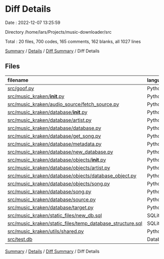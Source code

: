 # Diff Details

Date : 2022-12-07 13:25:59

Directory /home/lars/Projects/music-downloader/src

Total : 20 files,  700 codes, 165 comments, 162 blanks, all 1027 lines

[Summary](results.md) / [Details](details.md) / [Diff Summary](diff.md) / Diff Details

## Files
| filename | language | code | comment | blank | total |
| :--- | :--- | ---: | ---: | ---: | ---: |
| [src/goof.py](/src/goof.py) | Python | 30 | 5 | 8 | 43 |
| [src/music_kraken/__init__.py](/src/music_kraken/__init__.py) | Python | 3 | 2 | 0 | 5 |
| [src/music_kraken/audio_source/fetch_source.py](/src/music_kraken/not_used_anymore/fetch_source.py) | Python | 0 | 0 | -1 | -1 |
| [src/music_kraken/database/__init__.py](/src/music_kraken/database/__init__.py) | Python | -4 | 1 | 1 | -2 |
| [src/music_kraken/database/artist.py](/src/music_kraken/database/artist.py) | Python | -11 | 0 | -5 | -16 |
| [src/music_kraken/database/database.py](/src/music_kraken/database/old_database.py) | Python | 25 | 22 | 4 | 51 |
| [src/music_kraken/database/get_song.py](/src/music_kraken/database/get_song.py) | Python | 40 | 5 | 11 | 56 |
| [src/music_kraken/database/metadata.py](/src/music_kraken/database/metadata.py) | Python | -13 | 0 | -5 | -18 |
| [src/music_kraken/database/new_database.py](/src/music_kraken/database/old_database.py) | Python | 172 | 78 | 55 | 305 |
| [src/music_kraken/database/objects/__init__.py](/src/music_kraken/objects/__init__.py) | Python | 11 | 0 | 4 | 15 |
| [src/music_kraken/database/objects/artist.py](/src/music_kraken/objects/artist.py) | Python | 18 | 0 | 5 | 23 |
| [src/music_kraken/database/objects/database_object.py](/src/music_kraken/objects/database_object.py) | Python | 21 | 5 | 11 | 37 |
| [src/music_kraken/database/objects/song.py](/src/music_kraken/objects/song.py) | Python | 179 | 52 | 60 | 291 |
| [src/music_kraken/database/song.py](/src/music_kraken/database/song.py) | Python | 39 | -5 | 12 | 46 |
| [src/music_kraken/database/source.py](/src/music_kraken/database/source.py) | Python | -5 | 0 | -2 | -7 |
| [src/music_kraken/database/target.py](/src/music_kraken/database/target.py) | Python | -22 | 0 | -9 | -31 |
| [src/music_kraken/static_files/new_db.sql](/src/music_kraken/static_files/new_db.sql) | SQLite | 66 | 0 | 10 | 76 |
| [src/music_kraken/static_files/temp_database_structure.sql](/src/music_kraken/static_files/temp_database_structure.sql) | SQLite | 74 | 0 | 3 | 77 |
| [src/music_kraken/utils/shared.py](/src/music_kraken/utils/shared.py) | Python | 1 | 0 | 0 | 1 |
| [src/test.db](/src/test.db) | Database | 76 | 0 | 0 | 76 |

[Summary](results.md) / [Details](details.md) / [Diff Summary](diff.md) / Diff Details